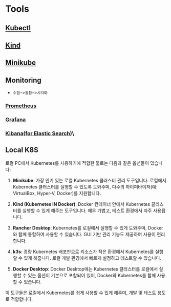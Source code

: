 # Tools
## [Kubectl](./kubectl/README.md)
## [Kind](./kind/README.md)
## [Minikube](./minikube/README.md)

## Monitoring
* `수집`->`통합`->`시각화`
### [Prometheus](./prometheus/README.md)
### [Grafana](./grafana/README.md)
### [Kibana(for Elastic Search)](./kibana/README.md)\


## Local K8S
로컬 PC에서 Kubernetes를 사용하기에 적합한 툴로는 다음과 같은 옵션들이 있습니다:

1. **Minikube**: 가장 인기 있는 로컬 Kubernetes 클러스터 관리 도구입니다. 로컬에서 Kubernetes 클러스터를 실행할 수 있도록 도와주며, 다수의 하이퍼바이저(예: VirtualBox, Hyper-V, Docker)를 지원합니다.

2. **Kind (Kubernetes IN Docker)**: Docker 컨테이너 안에서 Kubernetes 클러스터를 실행할 수 있게 해주는 도구입니다. 매우 가볍고, 테스트 환경에서 자주 사용됩니다.

3. **Rancher Desktop**: Kubernetes를 로컬에서 실행할 수 있게 도와주며, Docker와 함께 통합하여 사용할 수 있습니다. GUI 기반 관리 기능도 제공하여 사용이 편리합니다.

4. **k3s**: 경량 Kubernetes 배포판으로 리소스가 적은 환경에서 Kubernetes를 실행할 수 있게 해줍니다. 로컬 개발 환경에서 빠르게 설정하고 테스트할 수 있습니다.

5. **Docker Desktop**: Docker Desktop에는 Kubernetes 클러스터를 로컬에서 실행할 수 있는 옵션이 기본으로 포함되어 있어, Docker와 Kubernetes를 함께 사용할 수 있습니다.

이 도구들은 로컬에서 Kubernetes를 쉽게 사용할 수 있게 해주며, 개발 및 테스트 용도로 적합합니다.
